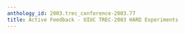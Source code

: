 ```yaml
---
anthology_id: 2003.trec_conference-2003.77
title: Active Feedback - UIUC TREC-2003 HARD Experiments
---
```

